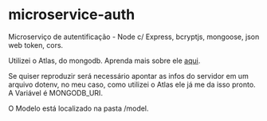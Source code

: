 # microservice-auth
Microserviço de autentificação - Node c/ Express, bcryptjs, mongoose, json web token, cors. 

Utilizei o Atlas, do mongodb. Aprenda mais sobre ele [aqui](https://www.mongodb.com/cloud/atlas/lp/try-atlas?https://www.mongodb.com/cloud/atlas/lp/try2-aterms&utm_source=google&utm_campaign=gs_americas_brazil_search_core_brand_atlas_desktop&utm_term=mongo%20db%20atlas&utm_medium=cpc_paid_search&utm_ad=e&utm_ad_campaign_id=12212624308&adgroup=115749705983&gclid=EAIaIQobChMI-4_fpvTP9gIVEoWRCh1higz1EAAYASAAEgJIM_D_BwE). 

Se quiser reproduzir será necessário apontar as infos do servidor em um arquivo dotenv, no meu caso, como utilizei o Atlas ele já me da isso pronto. A Variável é MONGODB_URI.

O Modelo está localizado na pasta /model.
